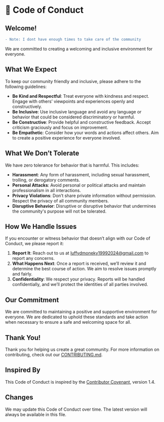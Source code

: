 # 📕 Code of Conduct 

## Welcome!

```diff
- Note: I dont have enough times to take care of the community
```

We are committed to creating a welcoming and inclusive environment for everyone. 

## What We Expect

To keep our community friendly and inclusive, please adhere to the following guidelines:

- **Be Kind and Respectful**: Treat everyone with kindness and respect. Engage with others’ viewpoints and experiences openly and constructively.
- **Be Inclusive**: Use inclusive language and avoid any language or behavior that could be considered discriminatory or harmful.
- **Be Constructive**: Provide helpful and constructive feedback. Accept criticism graciously and focus on improvement.
- **Be Empathetic**: Consider how your words and actions affect others. Aim to create a positive experience for everyone involved.

## What We Don’t Tolerate

We have zero tolerance for behavior that is harmful. This includes:

- **Harassment**: Any form of harassment, including sexual harassment, trolling, or derogatory comments.
- **Personal Attacks**: Avoid personal or political attacks and maintain professionalism in all interactions.
- **Privacy Violations**: Don’t share private information without permission. Respect the privacy of all community members.
- **Disruptive Behavior**: Disruptive or disruptive behavior that undermines the community's purpose will not be tolerated.

## How We Handle Issues

If you encounter or witness behavior that doesn’t align with our Code of Conduct, we please report it:

1. **Report It**: Reach out to us at [luffydmoneky19992024@gmail.com](mailto:luffydmoneky19992024@gmail.com) to report any concerns.
2. **What Happens Next**: Once a report is received, we’ll review it and determine the best course of action. We aim to resolve issues promptly and fairly.
3. **Confidentiality**: We respect your privacy. Reports will be handled confidentially, and we’ll protect the identities of all parties involved. 

## Our Commitment

We are committed to maintaining a positive and supportive environment for everyone. We are dedicated to uphold these standards and take action when necessary to ensure a safe and welcoming space for all.


## Thank You!

Thank you for helping us create a great community. For more information on contributing, check out our [CONTRIBUTING.md](CONTRIBUTING.md).

## Inspired By

This Code of Conduct is inspired by the [Contributor Covenant](https://www.contributor-covenant.org/), version 1.4.

## Changes

We may update this Code of Conduct over time. The latest version will always be available in this file.

